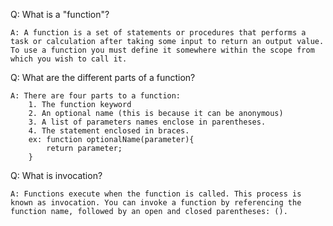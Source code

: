 Q: What is a "function"?

    A: A function is a set of statements or procedures that performs a task or calculation after taking some input to return an output value. To use a function you must define it somewhere within the scope from which you wish to call it.

Q: What are the different parts of a function?

    A: There are four parts to a function: 
        1. The function keyword
        2. An optional name (this is because it can be anonymous)
        3. A list of parameters names enclose in parentheses.
        4. The statement enclosed in braces.
        ex: function optionalName(parameter){
            return parameter;
        }

Q: What is invocation?

    A: Functions execute when the function is called. This process is known as invocation. You can invoke a function by referencing the function name, followed by an open and closed parentheses: ().

    
